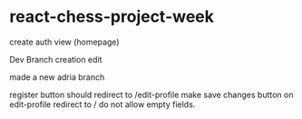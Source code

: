 # react-chess-project-week

create auth view (homepage)

Dev Branch creation edit

made a new adria branch

register button should redirect to /edit-profile
make save changes button on edit-profile redirect to /
do not allow empty fields.
